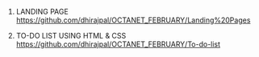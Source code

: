 1. LANDING PAGE
https://github.com/dhirajpal/OCTANET_FEBRUARY/Landing%20Pages

2. TO-DO LIST USING HTML & CSS
https://github.com/dhirajpal/OCTANET_FEBRUARY/To-do-list
